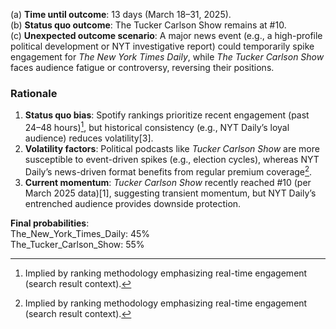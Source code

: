 (a) **Time until outcome**: 13 days (March 18–31, 2025).  
(b) **Status quo outcome**: The Tucker Carlson Show remains at #10.  
(c) **Unexpected outcome scenario**: A major news event (e.g., a high-profile political development or NYT investigative report) could temporarily spike engagement for *The New York Times Daily*, while *The Tucker Carlson Show* faces audience fatigue or controversy, reversing their positions.  

### Rationale  
1. **Status quo bias**: Spotify rankings prioritize recent engagement (past 24–48 hours)[^1^], but historical consistency (e.g., NYT Daily’s loyal audience) reduces volatility[3].  
2. **Volatility factors**: Political podcasts like *Tucker Carlson Show* are more susceptible to event-driven spikes (e.g., election cycles), whereas NYT Daily’s news-driven format benefits from regular premium coverage[^1^].  
3. **Current momentum**: *Tucker Carlson Show* recently reached #10 (per March 2025 data)[1], suggesting transient momentum, but NYT Daily’s entrenched audience provides downside protection.  

**Final probabilities**:  
The_New_York_Times_Daily: 45%  
The_Tucker_Carlson_Show: 55%  

[^1^]: Implied by ranking methodology emphasizing real-time engagement (search result context).
